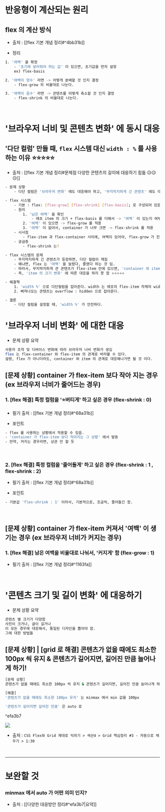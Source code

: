



# 반응형이 계산되는 원리 

## flex 의 계산 방식 

- 출처 : [[flex 기본 개념 정리#^4bb31b]]

- 정리 
``` bash 
1. '여백' 을 확정 
	- '초기에 넣어줘야 하는 값' 이 있으면, 초기값을 먼저 설정 
	ex) flex-basis 

2. '여백이 양수' 라면 -> 어떻게 분배할 것 인지 결정 
	- flex-grow 의 비율대로 나눈다. 

3. '여백이 음수' 라면 -> 콘텐츠를 어떻게 축소할 것 인지 결정 
	- flex-shrink 의 비율대로 나눈다.
```



<br>



# '브라우저 너비 및 콘텐츠 변화' 에 동시 대응


## '다단 컬럼' 만들 때, `flex` 시스템 대신 `width : %`  를 사용하는 이유 ⭐⭐⭐⭐⭐  
- 출처 : [[flex 기본 개념 정리#문제점 다양한 콘텐츠의 길이에 대응하기 힘듦 😥😥😥]]

``` bash 
- 문제 상황 
	- 다단 컬럼은 '브라우저 변화' 에도 대응해야 하고, '무지막지하게 긴 콘텐츠' 에도 대응할 수 있어야 함 

- flex 시스템 
	- 기본 : flex: [flex-grow] [flex-shrink] [flex-basis]; 로 구성되어 있음. 
	- 원리 
		1. '남은 여백' 을 확인 
			- 애초 item 의 크기 + flex-basis 를 더해서 -> '여백' 이 있는지 여부를 확인 
		2. '여백' 이 있으면 -> flex-grow 를 적용 
		3. '여백' 이 없어서, container 가 너무 크면 -> flex-shrink 를 적용 
	- 시사점 
		- flex-item 과 flex-container 사이에, 여백이 있어야, flex-grow 가 진행 
	- 궁금증 
		- flex-shrink 는? 

- flex 시스템의 문제 
	- 무지막지하게 긴 콘텐츠가 등장하면, 다단 컬럼이 깨짐 
	- 왜냐면, flex 는 '여백' 을 늘렸다, 줄였다 하는 것 임. 
	- 따라서, 무지막지하게 큰 콘텐츠가 flex-item 안에 있으면, 'container 와 item 관계' 를 고려했을 때, grow 하고 shrink 할 여백이 없음
	- 즉, 'item 의 크기 변화' 에 따른 대응을 하지 못 함 ⭐⭐⭐⭐⭐ 

- 해결책 
	1. 'width %' 으로 다단컬럼을 잡아준다. width 는 애초의 flex-item 자체의 width 에 영향을 주기 때문에, 조금 '더 강제성' 이 있다. ⭐⭐⭐ 
	2. 삐져나오는 콘텐츠는 overflow : hidden 으로 잡아준다. 

- 결론 
	- 다단 컬럼을 설정할 때, 'width %' 가 안전하다.

```









# '브라우저 너비 변화' 에 대한 대응 

- 문제 상황 요약 
``` bash 
사용자 조작 및 디바이스 변화에 따라 브라우저 너비 변화가 생김 
flex 는 flex-container 와 flex-item 의 관계로 바라볼 수 있다. 
설령, flex 가 아니더라도, container 와 item 의 관계로 대응해나가면 될 것 이다. 
```


## [문제 상황] container 가 flex-item 보다 작아 지는 경우 (ex 브라우저 너비가 줄어드는 경우)

### 1. [flex 해결] 특정 컬럼을 '⭐버티게' 하고 싶은 경우 (flex-shrink : 0)

- 필기 출처 : [[flex 기본 개념 정리#^68a31b]]

- 포인트 
``` bash 
- flex 를 사용하는 상황에서 적용할 수 있음. 
- 'container 가 flex-item 보다 작아지는 그 상황' 에서 발동 
- 만약, 커지는 경우라면, 상관 안 할 듯 
```

<br>

### 2. [flex 해결] 특정 컬럼을 '줄어들게' 하고 싶은 경우 (flex-shrink : 1 , flex-shrink : 2)

- 필기 출처 : [[flex 기본 개념 정리#^68a31b]]

- 포인트 
``` bash 
- 기본값 'flex-shrink : 1' 이라서, 기본적으로, 조금씩, 줄어들긴 함. 


```


<br>

## [문제 상황]  container 가 flex-item 커져서 '여백' 이 생기는 경우 (ex 브라우저 너비가 커지는 경우)

### 1. [flex 해결] 남은 여백을 비율대로 나눠서, '커지게' 함 (flex-grow : 1)

- 필기 출처 : [[flex 기본 개념 정리#^1163fa]]







<br>


# '콘텐츠 크기 및 길이 변화' 에 대응하기 

- 문제 상황 요약 
``` bash 
콘텐츠 별 크기가 다양함 
사진이 크거나, 글이 길거나 
이 모든 경우에 대응해서, 통일된 디자인을 뽑아야 함. 
그에 대한 방법들 
```


## [문제 상황] | [grid 로 해결] 콘텐츠가 없을 때에도 최소한 100px 씩 유지 & 콘텐츠가 길어지면, 길어진 만큼 늘어나게 하기!  
``` bash 
[문제 상황] 
콘텐츠가 없을 때에도 최소한 100px 씩 유지 & 콘텐츠가 길어지면, 길어진 만큼 늘어나게 하기!

[해결]
'콘텐츠가 없을 때에도 최소한 100px 유지' 는 minmax 에서 min 값을 100px 

'콘텐츠가 길어지면 길어진 만큼' 은 auto 로 
```

^efa3b7

![](https://i.imgur.com/FLsg73N.png)

- 출처 : `CSS Flex와 Grid 제대로 익히기 > 섹션4 > Grid 핵심정리 #3 - 자동으로 채우기 > 1:30`


<br>















--- 

# 보완할 것 

### minmax 에서 auto 가 어떤 의미 인지? 
- 출처 :  [[다양한 대응방안 정리#^efa3b7|요약]]


